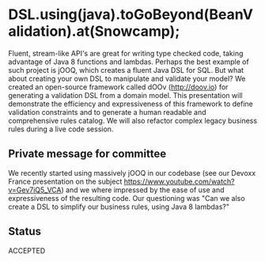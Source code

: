 # DSL.using(java).toGoBeyond(BeanValidation).at(Snowcamp);

Fluent, stream-like API's are great for writing type checked code, taking
advantage of Java 8 functions and lambdas. Perhaps the best example of such
project is jOOQ, which creates a fluent Java DSL for SQL. But what about
creating your own DSL to manipulate and validate your model? We created an
open-source framework called dOOv (http://doov.io) for generating a validation
DSL from a domain model. This presentation will demonstrate the efficiency and
expressiveness of this framework to define validation constraints and to
generate a human readable and comprehensive rules catalog. We will also
refactor complex legacy business rules during a live code session.

## Private message for committee

We recently started using massively jOOQ in our codebase (see our Devoxx France
presentation on the subject https://www.youtube.com/watch?v=Gev7iQ5_VCA) and we
where impressed by the ease of use and expressiveness of the resulting code.
Our questioning was "Can we also create a DSL to simplify our business rules,
using Java 8 lambdas?"

## Status

ACCEPTED

